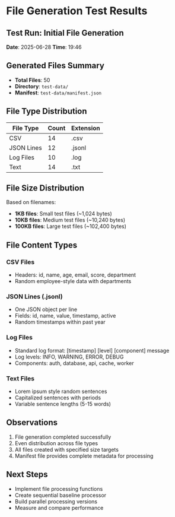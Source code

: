 # File Generation Test Results

## Test Run: Initial File Generation
**Date**: 2025-06-28
**Time**: 19:46

## Generated Files Summary
- **Total Files**: 50
- **Directory**: `test-data/`
- **Manifest**: `test-data/manifest.json`

## File Type Distribution
| File Type | Count | Extension |
|-----------|-------|-----------|
| CSV       | 14    | .csv      |
| JSON Lines| 12    | .jsonl    |
| Log Files | 10    | .log      |
| Text      | 14    | .txt      |

## File Size Distribution
Based on filenames:
- **1KB files**: Small test files (~1,024 bytes)
- **10KB files**: Medium test files (~10,240 bytes)  
- **100KB files**: Large test files (~102,400 bytes)

## File Content Types

### CSV Files
- Headers: id, name, age, email, score, department
- Random employee-style data with departments

### JSON Lines (.jsonl)
- One JSON object per line
- Fields: id, name, value, timestamp, active
- Random timestamps within past year

### Log Files
- Standard log format: [timestamp] [level] [component] message
- Log levels: INFO, WARNING, ERROR, DEBUG
- Components: auth, database, api, cache, worker

### Text Files
- Lorem ipsum style random sentences
- Capitalized sentences with periods
- Variable sentence lengths (5-15 words)

## Observations
1. File generation completed successfully
2. Even distribution across file types
3. All files created with specified size targets
4. Manifest file provides complete metadata for processing

## Next Steps
- Implement file processing functions
- Create sequential baseline processor
- Build parallel processing versions
- Measure and compare performance